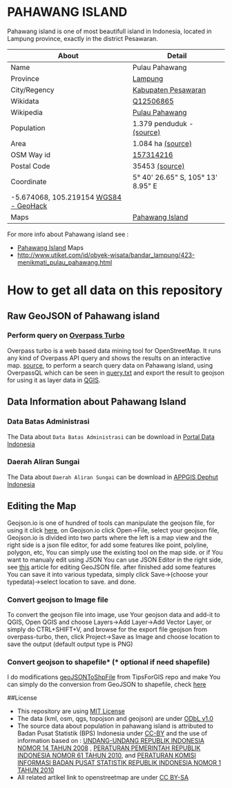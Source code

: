 # PAHAWANG ISLAND

Pahawang island is one of most beautifull island in Indonesia, located in Lampung province, exactly in the district Pesawaran.

About | Detail
---|---
Name | Pulau Pahawang
Province | [Lampung](https://id.wikipedia.org/wiki/Lampung)
City/Regency | [Kabupaten Pesawaran](https://id.wikipedia.org/wiki/Kabupaten_Pesawaran)
Wikidata | [Q12506865](https://www.wikidata.org/wiki/Q12506865)
Wikipedia | [Pulau Pahawang](https://id.wikipedia.org/wiki/Pulau_Pahawang,_Punduh_Pidada,_Pesawaran)
Population | 1.379 penduduk - [(source)](https://www.bps.go.id/website/fileMenu/Penduduk-Indonesia-Menurut-Desa-2010.pdf)
Area | 1.084 ha [(source)](http://www.cumilebay.com/2012/08/pulau-pahawang.html)
OSM Way id | [157314216](https://www.openstreetmap.org/way/157314216)
Postal Code | 35453 [(source)](http://nomorkodepos.com/di/lampung/pesawaran/marga-punduh/pulau-pahawang/)
Coordinate | 5° 40' 26.65" S, 105° 13' 8.95" E
  | -5.674068, 105.219154 [WGS84 - GeoHack](https://tools.wmflabs.org/geohack/geohack.php?language=id&pagename=Pulau_Pahawang%2C_Punduh_Pidada%2C_Pesawaran&params=-5.6740676_N_105.2191544_E_)
Maps | [Pahawang Island](https://github.com/BesutKode/uni-task-2-Lidilidian/blob/master/index.html)

For more info about Pahawang island see :
- [Pahawang Island](https://github.com/BesutKode/uni-task-2-Lidilidian/blob/master/data/pahawang_edited/1-0-0/pahawang_island_map.geojson) Maps
- http://www.utiket.com/id/obyek-wisata/bandar_lampung/423-menikmati_pulau_pahawang.html


# How to get all data on this repository

## Raw GeoJSON of Pahawang island 

### Perform query on [Overpass Turbo](http://overpass-turbo.eu/)
Overpass turbo is a web based data mining tool for OpenStreetMap. It runs any kind of Overpass API query and shows the results on an interactive map. [source](http://wiki.openstreetmap.org/wiki/Overpass_turbo), to perform a search query data on Pahawang island, using OverpassQL which can be seen in [query.txt](https://github.com/BesutKode/uni-task-2-Lidilidian/blob/master/query.txt) and export the result to geojson for using it as layer data in [QGIS](http://www.qgis.org/en/site/).


## Data Information about Pahawang Island

### Data Batas Administrasi
The Data about `Data Batas Administrasi` can be download in [Portal Data Indonesia](http://portal.ina-sdi.or.id/arcgis/rest/services/IGD/RupabumiIndonesia/MapServer)

### Daerah Aliran Sungai
The Data about `Daerah Aliran Sungai` can be download in [APPGIS Dephut Indonesia](http://appgis.dephut.go.id/appgis/download.aspx)

## Editing the Map
Geojson.io is one of hundred of tools can manipulate the geojson file, for using it click [here](http://geojson.io), on Geojson.io click Open->File, select your geojson file, Geojson.io is divided into two parts where the left is a map view and the right side is a json file editor, for add some features like point, polyline, polygon, etc, You can simply use the existing tool on the map side. or if You want to manualy edit using JSON You can use JSON Editor in the right side, see [this](http://www.macwright.org/2015/03/23/geojson-second-bite.html#features) article for editing GeoJSON file. after finished add some features You can save it into various typedata, simply click Save->(choose your typedata)->select location to save. and done.

### Convert geojson to Image file
To convert the geojson file into image, use Your geojson data and add-it to QGIS, Open QGIS and choose Layers->Add Layer->Add Vector Layer, or simply do CTRL+SHIFT+V, and browse for the export file geojson from overpass-turbo, then, click Project->Save as Image and choose location to save the output (default output type is PNG)

### Convert geojson to shapefile* (* optional if need shapefile)
I do modifications [geoJSONToShpFile](https://github.com/TipsForGIS/geoJSONToShpFile) from TipsForGIS repo and make You can simply do the conversion from GeoJSON to shapefile, check [here](https://github.com/Lidilidian/geoJSONToShpFile)

##License

- This repository are using [MIT License](https://github.com/BesutKode/uni-task-2-Lidilidian/blob/master/LICENSE)
- The data (kml, osm, qgs, topojson and geojson) are under [ODbL v1.0](https://github.com/BesutKode/uni-task-2-Lidilidian/blob/master/license/LICENCSE_ODbL.md)
- The source data about population in pahawang island is attributed to Badan Pusat Statistik (BPS) Indonesia under [CC-BY](https://github.com/BesutKode/uni-task-2-Lidilidian/blob/master/LICENSE_CC-BY.md) and the use of information based on : [UNDANG-UNDANG REPUBLIK INDONESIA NOMOR 14 TAHUN 2008](https://www.bps.go.id/website/fileMenu/fileMenu-15.pdf) , [PERATURAN PEMERINTAH REPUBLIK INDONESIA NOMOR 61 TAHUN 2010](https://www.bps.go.id/website/fileMenu/Peraturan-Pemerinrah-RI-No-61-Tahun-2010-tentang-Pelaksanaan-UU-No-14-Tahun-2008-tentang-KIP.pdf), and [PERATURAN KOMISI INFORMASI BADAN PUSAT STATISTIK REPUBLIK INDONESIA NOMOR 1 TAHUN 2010](https://www.bps.go.id/website/fileMenu/Peraturan-Komisi-Informasi-Nomor-1-Tahun-2010-tentang-Standar-Layanan-Informasi-Publik.pdf)
- All related artikel link to openstreetmap are under [CC BY-SA](http://creativecommons.org/licenses/by-sa/2.0/)
